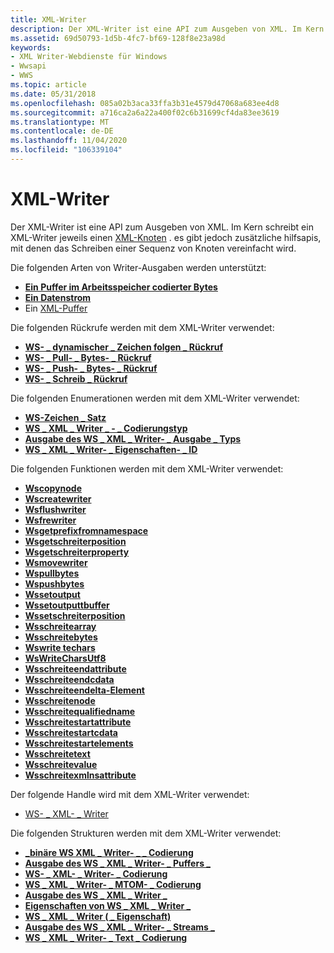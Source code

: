 ```yaml
---
title: XML-Writer
description: Der XML-Writer ist eine API zum Ausgeben von XML. Im Kern schreibt ein XML-Writer jeweils einen XML-Knoten. es gibt jedoch zusätzliche hilfsapis, mit denen das Schreiben einer Sequenz von Knoten vereinfacht wird.
ms.assetid: 69d50793-1d5b-4fc7-bf69-128f8e23a98d
keywords:
- XML Writer-Webdienste für Windows
- Wwsapi
- WWS
ms.topic: article
ms.date: 05/31/2018
ms.openlocfilehash: 085a02b3aca33ffa3b31e4579d47068a683ee4d8
ms.sourcegitcommit: a716ca2a6a22a400f02c6b31699cf4da83ee3619
ms.translationtype: MT
ms.contentlocale: de-DE
ms.lasthandoff: 11/04/2020
ms.locfileid: "106339104"
---
```

# <a name="xml-writer"></a>XML-Writer

Der XML-Writer ist eine API zum Ausgeben von XML. Im Kern schreibt ein XML-Writer jeweils einen [XML-Knoten](xml-node.md) . es gibt jedoch zusätzliche hilfsapis, mit denen das Schreiben einer Sequenz von Knoten vereinfacht wird.


Die folgenden Arten von Writer-Ausgaben werden unterstützt:

-   [**Ein Puffer im Arbeitsspeicher codierter Bytes**](/windows/desktop/api/WebServices/ns-webservices-ws_xml_writer_buffer_output)
-   [**Ein Datenstrom**](/windows/desktop/api/WebServices/ns-webservices-ws_xml_writer_stream_output)
-   Ein [XML-Puffer](xml-buffer.md)

Die folgenden Rückrufe werden mit dem XML-Writer verwendet:

-   [**WS- \_ dynamischer \_ Zeichen folgen \_ Rückruf**](/windows/desktop/api/WebServices/nc-webservices-ws_dynamic_string_callback)
-   [**WS- \_ Pull- \_ Bytes- \_ Rückruf**](/windows/desktop/api/WebServices/nc-webservices-ws_pull_bytes_callback)
-   [**WS- \_ Push- \_ Bytes- \_ Rückruf**](/windows/desktop/api/WebServices/nc-webservices-ws_push_bytes_callback)
-   [**WS- \_ Schreib \_ Rückruf**](/windows/desktop/api/WebServices/nc-webservices-ws_write_callback)

Die folgenden Enumerationen werden mit dem XML-Writer verwendet:

-   [**WS-Zeichen \_ Satz**](/windows/desktop/api/WebServices/ne-webservices-ws_charset)
-   [**WS \_ XML \_ Writer \_ - \_ Codierungstyp**](/windows/desktop/api/WebServices/ne-webservices-ws_xml_writer_encoding_type)
-   [**Ausgabe des WS \_ XML \_ Writer- \_ Ausgabe \_ Typs**](/windows/desktop/api/WebServices/ne-webservices-ws_xml_writer_output_type)
-   [**WS \_ XML \_ Writer- \_ Eigenschaften- \_ ID**](/windows/desktop/api/WebServices/ne-webservices-ws_xml_writer_property_id)

Die folgenden Funktionen werden mit dem XML-Writer verwendet:

-   [**Wscopynode**](/windows/desktop/api/WebServices/nf-webservices-wscopynode)
-   [**Wscreatewriter**](/windows/desktop/api/WebServices/nf-webservices-wscreatewriter)
-   [**Wsflushwriter**](/windows/desktop/api/WebServices/nf-webservices-wsflushwriter)
-   [**Wsfrewriter**](/windows/desktop/api/WebServices/nf-webservices-wsfreewriter)
-   [**Wsgetprefixfromnamespace**](/windows/desktop/api/WebServices/nf-webservices-wsgetprefixfromnamespace)
-   [**Wsgetschreiterposition**](/windows/desktop/api/WebServices/nf-webservices-wsgetwriterposition)
-   [**Wsgetschreiterproperty**](/windows/desktop/api/WebServices/nf-webservices-wsgetwriterproperty)
-   [**Wsmovewriter**](/windows/desktop/api/WebServices/nf-webservices-wsmovewriter)
-   [**Wspullbytes**](/windows/desktop/api/WebServices/nf-webservices-wspullbytes)
-   [**Wspushbytes**](/windows/desktop/api/WebServices/nf-webservices-wspushbytes)
-   [**Wssetoutput**](/windows/desktop/api/WebServices/nf-webservices-wssetoutput)
-   [**Wssetoutputtbuffer**](/windows/desktop/api/WebServices/nf-webservices-wssetoutputtobuffer)
-   [**Wssetschreiterposition**](/windows/desktop/api/WebServices/nf-webservices-wssetwriterposition)
-   [**Wsschreitearray**](/windows/desktop/api/WebServices/nf-webservices-wswritearray)
-   [**Wsschreitebytes**](/windows/desktop/api/WebServices/nf-webservices-wswritebytes)
-   [**Wswrite techars**](/windows/desktop/api/WebServices/nf-webservices-wswritechars)
-   [**WsWriteCharsUtf8**](/windows/desktop/api/WebServices/nf-webservices-wswritecharsutf8)
-   [**Wsschreiteendattribute**](/windows/desktop/api/WebServices/nf-webservices-wswriteendattribute)
-   [**Wsschreiteendcdata**](/windows/desktop/api/WebServices/nf-webservices-wswriteendcdata)
-   [**Wsschreiteendelta-Element**](/windows/desktop/api/WebServices/nf-webservices-wswriteendelement)
-   [**Wsschreitenode**](/windows/desktop/api/WebServices/nf-webservices-wswritenode)
-   [**Wsschreitequalifiedname**](/windows/desktop/api/WebServices/nf-webservices-wswritequalifiedname)
-   [**Wsschreitestartattribute**](/windows/desktop/api/WebServices/nf-webservices-wswritestartattribute)
-   [**Wsschreitestartcdata**](/windows/desktop/api/WebServices/nf-webservices-wswritestartcdata)
-   [**Wsschreitestartelements**](/windows/desktop/api/WebServices/nf-webservices-wswritestartelement)
-   [**Wsschreitetext**](/windows/desktop/api/WebServices/nf-webservices-wswritetext)
-   [**Wsschreitevalue**](/windows/desktop/api/WebServices/nf-webservices-wswritevalue)
-   [**Wsschreitexmlnsattribute**](/windows/desktop/api/WebServices/nf-webservices-wswritexmlnsattribute)

Der folgende Handle wird mit dem XML-Writer verwendet:

-   [WS- \_ XML- \_ Writer](ws-xml-writer.md)

Die folgenden Strukturen werden mit dem XML-Writer verwendet:

-   [**\_binäre WS XML \_ Writer- \_ \_ Codierung**](/windows/desktop/api/WebServices/ns-webservices-ws_xml_writer_binary_encoding)
-   [**Ausgabe des WS \_ XML \_ Writer- \_ Puffers \_**](/windows/desktop/api/WebServices/ns-webservices-ws_xml_writer_buffer_output)
-   [**WS- \_ XML- \_ Writer- \_ Codierung**](/windows/desktop/api/WebServices/ns-webservices-ws_xml_writer_encoding)
-   [**WS \_ XML \_ Writer- \_ MTOM- \_ Codierung**](/windows/desktop/api/WebServices/ns-webservices-ws_xml_writer_mtom_encoding)
-   [**Ausgabe des WS \_ XML \_ Writer \_**](/windows/desktop/api/WebServices/ns-webservices-ws_xml_writer_output)
-   [**Eigenschaften von WS \_ XML \_ Writer \_**](/windows/desktop/api/WebServices/ns-webservices-ws_xml_writer_properties)
-   [**WS \_ XML \_ Writer ( \_ Eigenschaft)**](/windows/desktop/api/WebServices/ns-webservices-ws_xml_writer_property)
-   [**Ausgabe des WS \_ XML \_ Writer- \_ Streams \_**](/windows/desktop/api/WebServices/ns-webservices-ws_xml_writer_stream_output)
-   [**WS \_ XML \_ Writer- \_ Text \_ Codierung**](/windows/desktop/api/WebServices/ns-webservices-ws_xml_writer_text_encoding)

 

 




